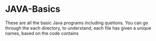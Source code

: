 # JAVA-Basics
These are all the basic Java programs including quetions.
You can go through the each directory, to understand, each file has given a unique names, based on the code contains

